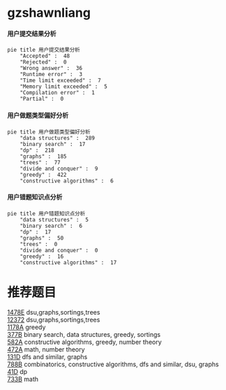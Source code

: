 # gzshawnliang

<!-- tabs:start -->



#### **用户提交结果分析**

```mermaid
pie title 用户提交结果分析
    "Accepted" :  48
    "Rejected" :  0
    "Wrong answer" :  36
    "Runtime error" :  3
    "Time limit exceeded" :  7
    "Memory limit exceeded" :  5
    "Compilation error" :  1
    "Partial" :  0
```

#### **用户做题类型偏好分析**

```mermaid
pie title 用户做题类型偏好分析
    "data structures" :  289
    "binary search" :  17
    "dp" :  218
    "graphs" :  185
    "trees" :  77
    "divide and conquer" :  9
    "greedy" :  422
    "constructive algorithms" :  6
```
#### **用户错题知识点分析**

```mermaid
pie title 用户错题知识点分析
    "data structures" :  5
    "binary search" :  6
    "dp" :  17
    "graphs" :  50
    "trees" :  0
    "divide and conquer" :  0
    "greedy" :  16
    "constructive algorithms" :  17
```



<!-- tabs:end -->
# 推荐题目
[1478E](https://codeforces.com/contest/1478/problem/E)		dsu,graphs,sortings,trees		  
[12372](https://codeforces.com/contest/1237/problem/2)		dsu,graphs,sortings,trees		  
[1178A](https://codeforces.com/contest/1178/problem/A)		greedy		  
[377B](https://codeforces.com/contest/377/problem/B)		binary search,
                        data structures,
                        greedy,
                        sortings		  
[582A](https://codeforces.com/contest/582/problem/A)		constructive algorithms,
                        greedy,
                        number theory		  
[472A](https://codeforces.com/contest/472/problem/A)		math,
                        number theory		  
[131D](https://codeforces.com/contest/131/problem/D)		dfs and similar,
                        graphs		  
[788B](https://codeforces.com/contest/788/problem/B)		combinatorics,
                        constructive algorithms,
                        dfs and similar,
                        dsu,
                        graphs		  
[41D](https://codeforces.com/contest/41/problem/D)		dp		  
[733B](https://codeforces.com/contest/733/problem/B)		math		  
